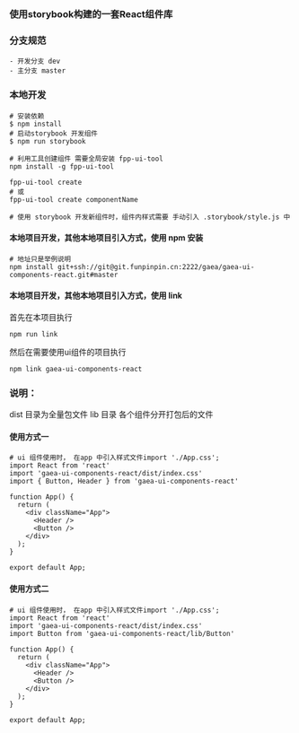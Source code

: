 ### 使用storybook构建的一套React组件库

### 分支规范
    - 开发分支 dev
    - 主分支 master

### 本地开发

```
# 安装依赖
$ npm install
# 启动storybook 开发组件
$ npm run storybook

# 利用工具创建组件 需要全局安装 fpp-ui-tool 
npm install -g fpp-ui-tool

fpp-ui-tool create 
# 或
fpp-ui-tool create componentName

# 使用 storybook 开发新组件时，组件内样式需要 手动引入 .storybook/style.js 中

```
####  本地项目开发，其他本地项目引入方式，使用 npm 安装
```
# 地址只是举例说明
npm install git+ssh://git@git.funpinpin.cn:2222/gaea/gaea-ui-components-react.git#master
```
####  本地项目开发，其他本地项目引入方式，使用 link 
首先在本项目执行
```
npm run link
```
然后在需要使用ui组件的项目执行
```
npm link gaea-ui-components-react
```

### 说明：
dist 目录为全量包文件
lib 目录 各个组件分开打包后的文件

#### 使用方式一
```
# ui 组件使用时， 在app 中引入样式文件import './App.css';
import React from 'react'
import 'gaea-ui-components-react/dist/index.css'
import { Button, Header } from 'gaea-ui-components-react'

function App() {
  return (
    <div className="App">
      <Header />
      <Button />
    </div>
  );
}

export default App;

```
#### 使用方式二

```
# ui 组件使用时， 在app 中引入样式文件import './App.css';
import React from 'react'
import 'gaea-ui-components-react/dist/index.css'
import Button from 'gaea-ui-components-react/lib/Button'

function App() {
  return (
    <div className="App">
      <Header />
      <Button />
    </div>
  );
}

export default App;

```